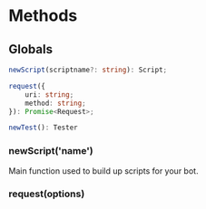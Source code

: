# Methods

## Globals
```typescript
newScript(scriptname?: string): Script;
```
```typescript
request({
    uri: string;
    method: string;
}): Promise<Request>;
```
```typescript
newTest(): Tester
```


### newScript('name')
Main function used to build up scripts for your bot.




### request(options)
